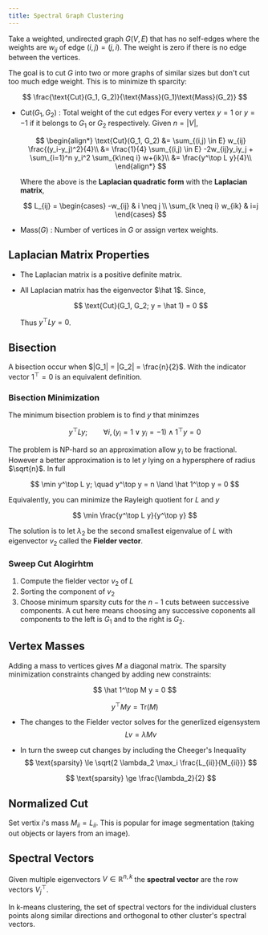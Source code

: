 ```yaml
---
title: Spectral Graph Clustering
---
```


Take a weighted, undirected graph $G(V,E)$ that has no self-edges where the weights are $w_{ij}$ of edge $(i,j) =  (j,i)$. The weight is zero if there is no edge between the vertices.

The goal is to cut $G$ into two or more graphs of similar sizes but don't cut too much edge weight. This is to minimize th sparcity:

$$
\frac{\text{Cut}(G_1, G_2)}{\text{Mass}(G_1)\text{Mass}(G_2)}
$$

* $\text{Cut}(G_1, G_2)$ : Total weight of the cut edges
    For every vertex $y = 1$ or $y = -1$ if it belongs to $G_1$ or $G_2$ respectively. Given $n = |V|$,

    $$
    \begin{align*}
    \text{Cut}(G_1, G_2) &= \sum_{(i,j) \in E} w_{ij} \frac{(y_i-y_j)^2}{4}\\
    &= \frac{1}{4} \sum_{(i,j) \in E} -2w_{ij}y_iy_j + \sum_{i=1}^n y_i^2 \sum_{k\neq i} w+{ik}\\
    &= \frac{y^\top L y}{4}\\
    \end{align*}
    $$

    Where the above is the **Laplacian  quadratic form** with the **Laplacian matrix**,

    $$
    L_{ij} = \begin{cases} -w_{ij}  & i \neq j \\ \sum_{k \neq i} w_{ik} & i=j \end{cases}
    $$
* $\text{Mass}(G)$ : Number of vertices in $G$ or assign vertex weights.

## Laplacian Matrix Properties

* The Laplacian matrix is a positive definite matrix.
* All Laplacian matrix has the eigenvector $\hat 1$. Since,

    $$
    \text{Cut}(G_1, G_2; y = \hat 1)  = 0
    $$

    Thus $y^\top L y = 0$.

## Bisection

A bisection occur when $|G_1| = |G_2| = \frac{n}{2}$. With the indicator vector $1^\top = 0$ is an equivalent definition.

### Bisection Minimization

The minimum bisection problem is to find $y$ that minimzes

$$y^\top L y; \qquad \forall i, (y_i = 1 \lor y_i = -1) \land 1^\top y = 0$$

The problem is NP-hard so an approximation allow $y_i$ to be fractional. However a better approximation is to let $y$ lying on a hypersphere of radius $\sqrt{n}$. In full

$$
\min y^\top L y; \quad y^\top y = n \land \hat 1^\top y = 0
$$

Equivalently, you can minimize the Rayleigh quotient for $L$ and $y$

$$
\min \frac{y^\top L y}{y^\top y}
$$

The solution is to let $\lambda_2$ be the second smallest eigenvalue of $L$ with eigenvector $v_2$ called the **Fielder vector**.


### Sweep Cut Alogirhtm

1. Compute the fielder vector $v_2$ of $L$
2. Sorting the component of $v_2$
3. Choose minimum sparsity cuts for the $n-1$ cuts between successive components.
    A cut here means choosing any successive coponents all components to the left is $G_1$ and to the right is $G_2$.

## Vertex Masses

Adding a mass to vertices gives $M$ a diagonal matrix. The sparsity minimization constraints changed by adding new constraints:

$$
\hat 1^\top M y = 0
$$

$$
y^\top M y = \mathrm{Tr}(M)
$$

* The changes to the Fielder vector solves for the generlized eigensystem
    $$
    Lv = \lambda M v
    $$
* In turn the sweep cut changes by including the Cheeger's Inequality
    $$
    \text{sparsity} \le \sqrt{2 \lambda_2 \max_i \frac{L_{ii}}{M_{ii}}}
    $$

    $$
    \text{sparsity} \ge \frac{\lambda_2}{2}
    $$

## Normalized Cut

Set vertix $i$'s mass $M_{ii} = L_{ii}$. This is popular for image segmentation (taking out objects or layers from an image).

## Spectral Vectors

Given multiple eigenvectors $V \in \mathbb R^{n,k}$ the **spectral vector** are the row vectors $V_j^\top$.

In k-means clustering, the set of spectral vectors for the individual clusters points along similar directions and orthogonal to other cluster's spectral vectors.
